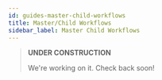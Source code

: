 ```yaml
---
id: guides-master-child-workflows 
title: Master/Child Workflows 
sidebar_label: Master Child Workflows
---
```


> **UNDER CONSTRUCTION**
>
> We're working on it. Check back soon!